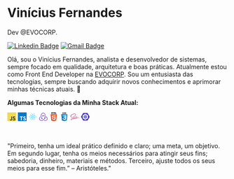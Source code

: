 # Vinícius Fernandes

Dev @EVOCORP.

[![Linkedin Badge](https://img.shields.io/badge/-Vinicius%20Fernandes-0a66c2?style=flat-square&logo=Linkedin&logoColor=white&link=https://www.linkedin.com/in/vin%C3%ADcius-fernandes-3a6686139/)](https://www.linkedin.com/in/vin%C3%ADcius-fernandes-3a6686139/) 
[![Gmail Badge](https://img.shields.io/badge/-viniciusfernandes6991@gmail.com-cc1016?style=flat-square&logo=Gmail&logoColor=white&link=mailto:viniciusfernandes6991@gmail.com)](mailto:viniciusfernandes6991@gmail.com)

Olá, sou o Vinícius Fernandes, analista e desenvolvedor de sistemas, sempre focado em qualidade, arquitetura e boas práticas. Atualmente estou como Front End Developer na [EVOCORP](https://www.evocorp.com.br). Sou um entusiasta das tecnologias, sempre buscando adquirir novos conhecimentos e aprimorar minhas técnicas atuais. 💪

**Algumas Tecnologias da Minha Stack Atual:**

<code><img height="20" src="https://raw.githubusercontent.com/github/explore/80688e429a7d4ef2fca1e82350fe8e3517d3494d/topics/javascript/javascript.png"></code>
<code><img height="20" src="https://raw.githubusercontent.com/github/explore/80688e429a7d4ef2fca1e82350fe8e3517d3494d/topics/typescript/typescript.png"></code>
<code><img height="20" src="https://raw.githubusercontent.com/github/explore/80688e429a7d4ef2fca1e82350fe8e3517d3494d/topics/react/react.png"></code>
<code><img height="20" src="https://raw.githubusercontent.com/github/explore/80688e429a7d4ef2fca1e82350fe8e3517d3494d/topics/redux/redux.png"></code>
<code><img height="20" src="https://raw.githubusercontent.com/github/explore/80688e429a7d4ef2fca1e82350fe8e3517d3494d/topics/html/html.png"></code>
<code><img height="20" src="https://raw.githubusercontent.com/github/explore/80688e429a7d4ef2fca1e82350fe8e3517d3494d/topics/css/css.png"></code>
<code><img height="20" src="https://raw.githubusercontent.com/github/explore/80688e429a7d4ef2fca1e82350fe8e3517d3494d/topics/sass/sass.png"></code>
<code><img height="20" src="https://raw.githubusercontent.com/github/explore/80688e429a7d4ef2fca1e82350fe8e3517d3494d/topics/eslint/eslint.png"></code>

<br />

"Primeiro, tenha um ideal prático definido e claro; uma meta, um objetivo. Em segundo lugar, tenha os meios necessários para atingir seus fins; sabedoria, dinheiro, materiais e métodos. Terceiro, ajuste todos os seus meios para esse fim.” – Aristóteles."
